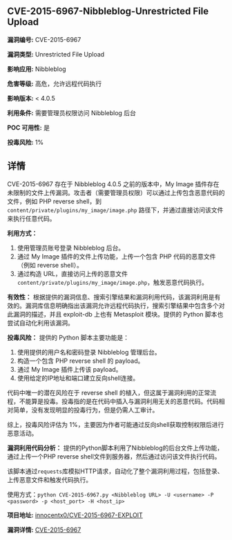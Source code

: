 ## CVE-2015-6967-Nibbleblog-Unrestricted File Upload

**漏洞编号:** CVE-2015-6967

**漏洞类型:** Unrestricted File Upload

**影响应用:** Nibbleblog

**危害等级:** 高危，允许远程代码执行

**影响版本:** < 4.0.5

**利用条件:** 需要管理员权限访问 Nibbleblog 后台

**POC 可用性:** 是

**投毒风险:** 1%

## 详情

CVE-2015-6967 存在于 Nibbleblog 4.0.5 之前的版本中，My Image 插件存在未限制的文件上传漏洞。攻击者（需要管理员权限）可以通过上传包含恶意代码的文件，例如 PHP reverse shell，到 `content/private/plugins/my_image/image.php` 路径下，并通过直接访问该文件来执行任意代码。

**利用方式：**
1.  使用管理员账号登录 Nibbleblog 后台。
2.  通过 My Image 插件的文件上传功能，上传一个包含 PHP 代码的恶意文件（例如 reverse shell）。
3.  通过构造 URL，直接访问上传的恶意文件 `content/private/plugins/my_image/image.php`，触发恶意代码执行。

**有效性：**
根据提供的漏洞信息、搜索引擎结果和漏洞利用代码，该漏洞利用是有效的。漏洞库信息明确指出该漏洞允许远程代码执行，搜索引擎结果中包含多个对此漏洞的描述，并且 exploit-db 上也有 Metasploit 模块。提供的 Python 脚本也尝试自动化利用该漏洞。

**投毒风险：**
提供的 Python 脚本主要功能是：
1.  使用提供的用户名和密码登录 Nibbleblog 管理后台。
2.  构造一个包含 PHP reverse shell 的 payload。
3.  通过 My Image 插件上传该 payload。
4.  使用给定的IP地址和端口建立反向shell连接。

代码中唯一的潜在风险在于 reverse shell 的植入，但这属于漏洞利用的正常流程，不能算是投毒。投毒指的是在代码中插入与漏洞利用无关的恶意代码。代码相对简单，没有发现明显的投毒行为，但是仍需人工审计。

综上，投毒风险评估为 1%，主要因为作者可能通过反向shell获取控制权限后进行恶意活动。

**漏洞利用代码分析：**
提供的Python脚本利用了Nibbleblog的后台文件上传功能，通过上传一个PHP reverse shell文件到服务器，然后通过访问该文件执行代码。

该脚本通过`requests`库模拟HTTP请求，自动化了整个漏洞利用过程，包括登录、上传恶意文件和触发代码执行。

使用方式：`python CVE-2015-6967.py <Nibbleblog URL> -U <username> -P <password> -p <host_port> -H <host_ip>`

**项目地址:** [innocentx0/CVE-2015-6967-EXPLOIT](https://github.com/innocentx0/CVE-2015-6967-EXPLOIT)

**漏洞详情:** [CVE-2015-6967](https://nvd.nist.gov/vuln/detail/CVE-2015-6967)